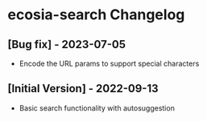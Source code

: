 # ecosia-search Changelog

## [Bug fix] - 2023-07-05

- Encode the URL params to support special characters

## [Initial Version] - 2022-09-13

- Basic search functionality with autosuggestion
